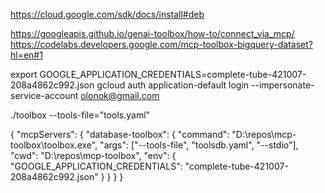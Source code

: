 https://cloud.google.com/sdk/docs/install#deb


https://googleapis.github.io/genai-toolbox/how-to/connect_via_mcp/
https://codelabs.developers.google.com/mcp-toolbox-bigquery-dataset?hl=en#1

 export GOOGLE_APPLICATION_CREDENTIALS=complete-tube-421007-208a4862c992.json
 gcloud auth application-default login --impersonate-service-account olonok@gmail.com


 ./toolbox --tools-file="tools.yaml"


 {
  "mcpServers": {
    "database-toolbox": {
      "command": "D:\\repos\\mcp-toolbox\\toolbox.exe",
      "args": ["--tools-file", "toolsdb.yaml", "--stdio"],
      "cwd": "D:\\repos\\mcp-toolbox",
      "env": {
        "GOOGLE_APPLICATION_CREDENTIALS": "complete-tube-421007-208a4862c992.json"
      }
    }
  }
}